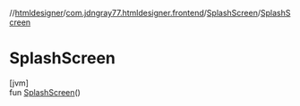 //[htmldesigner](../../../index.md)/[com.jdngray77.htmldesigner.frontend](../index.md)/[SplashScreen](index.md)/[SplashScreen](-splash-screen.md)

# SplashScreen

[jvm]\
fun [SplashScreen](-splash-screen.md)()
